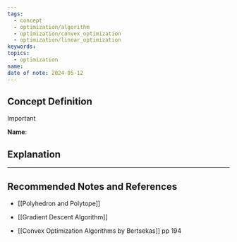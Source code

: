```yaml
---
tags:
  - concept
  - optimization/algorithm
  - optimization/convex_optimization
  - optimization/linear_optimization
keywords: 
topics:
  - optimization
name: 
date of note: 2024-05-12
---
```


## Concept Definition

>[!important]
>**Name**: 



## Explanation





-----------
##  Recommended Notes and References

- [[Polyhedron and Polytope]]
- [[Gradient Descent Algorithm]]


- [[Convex Optimization Algorithms by Bertsekas]] pp 194